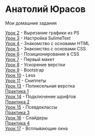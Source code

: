 
# Анатолий Юрасов
Мои домашние задания

[Урок 2](https:// "Моя готовая домашка") - Вырезание графики из PS  
[Урок 3](https:// "Моя готовая домашка") - Настройка SulimeText  
[Урок 4](https:// "Моя готовая домашка") - Знакомство с основами HTML  
[Урок 5](https:// "Моя готовая домашка") - Знакомство с основами СSS  
[Урок 6](https:// "Моя готовая домашка") - Позиционирование в CSS  
[Урок 7](https://AnatolyYurasov.github.io/First_Site/src/ "Моя готовая домашка") - Первый макет  
[Урок 8](https://AnatolyYurasov.github.io/src/ "Моя готовая домашка") - Ускорение верстки  
[Урок 9](https://AnatolyYurasov.github.io/src/ "Моя готовая домашка") - Bootstrap  
[Урок 10](https://AnatolyYurasov.github.io/src/ "Моя готовая домашка") - Less  
[Урок 11](https://gist.github.com/AnatolyYurasov/79974f3f9e837f672ab99ed3ee0d655f "Моя готовая домашка") - Сниппеты   
[Урок 13](https://AnatolyYurasov.github.io/Lesson_13/src/ "Моя готовая домашка") - Попиксельная верстка  
[Практика 1](https://AnatolyYurasov.github.io/Pract_1/src "Моя готовая домашка")  
[Урок 14](https://AnatolyYurasov.github.io/Lesson_14/ "Моя готовая домашка") - Подключение шрифтов  
[Практика 2](https://AnatolyYurasov.github.io/Pract_2/src "Моя готовая домашка")  
[Урок 15](https://AnatolyYurasov.github.io/Lesson_15/ "Моя готовая домашка") - Псевдоклассы  
[Практика 3](https://AnatolyYurasov.github.io/Pract_3/src "Моя готовая домашка")  
[Урок 16](https://AnatolyYurasov.github.io/Lesson_16/ "Моя готовая домашка") - Слайдеры  
[Практика 4](https://AnatolyYurasov.github.io/Pract_4/src "Моя готовая домашка")  
[Урок 17](https://AnatolyYurasov.github.io/Lesson_17/ "Моя готовая домашка") - Всплывающие окна  
